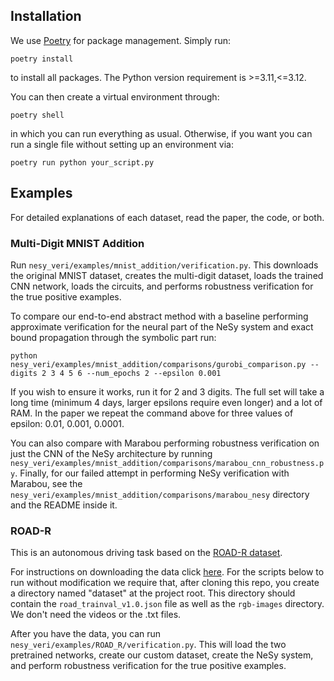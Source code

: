 ## Installation
We use [Poetry](https://python-poetry.org/) for package management. Simply run:
```
poetry install
```
to install all packages. The Python version requirement is >=3.11,<=3.12.


You can then create a virtual environment through:
```
poetry shell
```
in which you can run everything as usual. Otherwise, if you want you can run a single file without setting up an environment via:
```
poetry run python your_script.py
```

## Examples

For detailed explanations of each dataset, read the paper, the code, or both.

### Multi-Digit MNIST Addition
Run ```nesy_veri/examples/mnist_addition/verification.py```. This downloads the original MNIST dataset, creates the multi-digit dataset, loads the trained CNN network, loads the circuits, and performs robustness verification for the true positive examples. 

To compare our end-to-end abstract method with a baseline performing approximate verification for the neural part of the NeSy system and exact bound propagation through the symbolic part run:
```
python nesy_veri/examples/mnist_addition/comparisons/gurobi_comparison.py --digits 2 3 4 5 6 --num_epochs 2 --epsilon 0.001
```
If you wish to ensure it works, run it for 2 and 3 digits. The full set will take a long time (minimum 4 days, larger epsilons require even longer) and a lot of RAM. In the paper we repeat the command above for three values of epsilon: 0.01, 0.001, 0.0001.

You can also compare with Marabou performing robustness verification on just the CNN of the NeSy architecture by running ```nesy_veri/examples/mnist_addition/comparisons/marabou_cnn_robustness.py```. Finally, for our failed attempt in performing NeSy verification with Marabou, see the ```nesy_veri/examples/mnist_addition/comparisons/marabou_nesy``` directory and the README inside it.

### ROAD-R
This is an autonomous driving task based on the [ROAD-R dataset](https://sites.google.com/view/road-r/home).

For instructions on downloading the data click [here](https://sites.google.com/view/road-r/dataset#h.9jzfyrwvkt7j). For the scripts below to run without modification we require that, after cloning this repo, you create a directory named "dataset" at the project root. This directory should contain the ```road_trainval_v1.0.json``` file as well as the ```rgb-images``` directory. We don't need the videos or the .txt files.

After you have the data, you can run ```nesy_veri/examples/ROAD_R/verification.py```. This will load the two pretrained networks, create our custom dataset, create the NeSy system, and perform robustness verification for the true positive examples.
